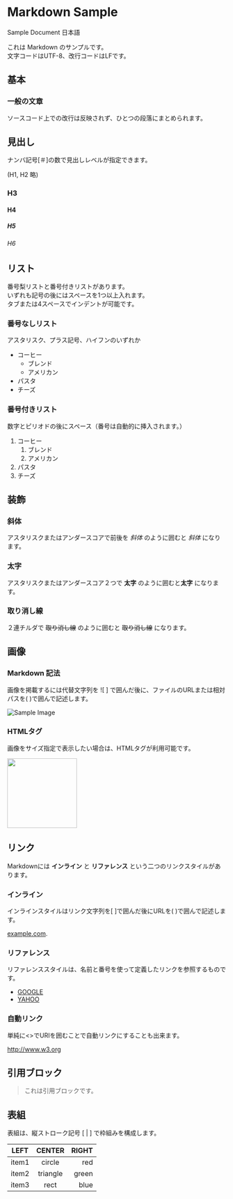 # Markdown Sample
Sample Document 日本語

これは Markdown のサンプルです。  
文字コードはUTF-8、改行コードはLFです。  


## 基本
### 一般の文章
ソースコード上での改行は反映されず、ひとつの段落にまとめられます。  

## 見出し
ナンバ記号[＃]の数で見出しレベルが指定できます。

(H1, H2 略)
### H3
#### H4
##### H5
###### H6


## リスト
番号梨リストと番号付きリストがあります。  
いずれも記号の後にはスペースを1つ以上入れます。  
タブまたは4スペースでインデントが可能です。  

### 番号なしリスト
アスタリスク、プラス記号、ハイフンのいずれか

* コーヒー
    * ブレンド
    * アメリカン
* パスタ
* チーズ

### 番号付きリスト
数字とピリオドの後にスペース（番号は自動的に挿入されます。）

1. コーヒー
    1. ブレンド
    1. アメリカン
1. パスタ
1. チーズ


## 装飾

### 斜体
アスタリスクまたはアンダースコアで前後を *斜体* のように囲むと *斜体* になります。

### 太字
アスタリスクまたはアンダースコア２つで **太字** のように囲むと**太字** になります。

### 取り消し線
２連チルダで ~~取り消し線~~ のように囲むと ~~取り消し線~~ になります。


## 画像

### Markdown 記法
画像を掲載するには代替文字列を ![ ] で囲んだ後に、ファイルのURLまたは相対パスを( )で囲んで記述します。

![Sample Image](images/sample.jpg)

### HTMLタグ
画像をサイズ指定で表示したい場合は、HTMLタグが利用可能です。

<img src="images/sample.jpg" width="160">  


## リンク

Markdownには **インライン** と **リファレンス**  という二つのリンクスタイルがあります。

### インライン
インラインスタイルはリンク文字列を[ ]で囲んだ後にURLを( )で囲んで記述します。  

[example.com](https://www.exampel.com/).


### リファレンス
リファレンススタイルは、名前と番号を使って定義したリンクを参照するものです。


* [GOOGLE][1]
* [YAHOO][2]

[1]: https://www.google.co.jp "Google"
[2]: https://www.yahoo.co.jp "Yahoo!"


### 自動リンク

単純に&lt;&gt;でURIを囲むことで自動リンクにすることも出来ます。

<http://www.w3.org>


## 引用ブロック

> これは引用ブロックです。


## 表組
表組は、縦ストローク記号 [ | ] で枠組みを構成します。

| LEFT    | CENTER     | RIGHT  |
| ------- |:----------:| ------:|
| item1   | circle     | red    |
| item2   | triangle   | green  |
| item3   | rect       | blue   |
